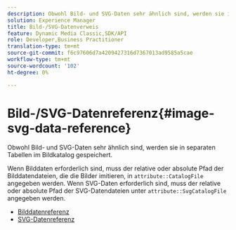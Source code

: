 ```yaml
---
description: Obwohl Bild- und SVG-Daten sehr ähnlich sind, werden sie in separaten Tabellen im Bildkatalog gespeichert.
solution: Experience Manager
title: Bild-/SVG-Datenverweis
feature: Dynamic Media Classic,SDK/API
role: Developer,Business Practitioner
translation-type: tm+mt
source-git-commit: f6c97606d7a4209427316d7367013ad9585a5cae
workflow-type: tm+mt
source-wordcount: '102'
ht-degree: 0%

---
```



# Bild-/SVG-Datenreferenz{#image-svg-data-reference}

Obwohl Bild- und SVG-Daten sehr ähnlich sind, werden sie in separaten Tabellen im Bildkatalog gespeichert.

Wenn Bilddaten erforderlich sind, muss der relative oder absolute Pfad der Bilddatendateien, die die Bilder imitieren, in `attribute::CatalogFile` angegeben werden. Wenn SVG-Daten erforderlich sind, muss der relative oder absolute Pfad der SVG-Datendateien unter `attribute::SvgCatalogFile` angegeben werden.

* [Bilddatenreferenz](c-image-data-reference/c-image-data-reference.md)
* [SVG-Datenreferenz](c-svg-data-reference/c-svg-data-reference.md)
